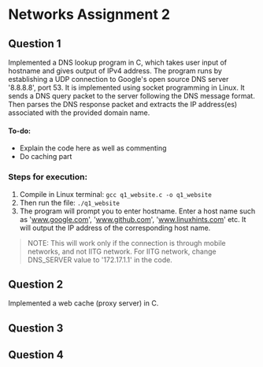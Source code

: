 # Networks Assignment 2

## Question 1
Implemented a DNS lookup program in C, which takes user input of hostname and gives 
output of IPv4 address. The program runs by establishing a UDP connection to Google's open source DNS server 
'8.8.8.8', port 53. It is implemented using socket programming in Linux. It sends a DNS query packet to the server following the DNS message format.
Then parses the DNS response packet and extracts the IP address(es) associated with the provided
domain name.

#### To-do:
* Explain the code here as well as commenting
* Do caching part

### Steps for execution:
1. Compile in Linux terminal: ```gcc q1_website.c -o q1_website```
2. Then run the file: ```./q1_website```
3. The program will prompt you to enter hostname. Enter a host name such as 'www.google.com', 'www.github.com', 'www.linuxhints.com' etc. It will output the IP address of the corresponding host name.

> NOTE: This will work only if the connection is through mobile networks, and not IITG 
network. For IITG network, change DNS_SERVER value to '172.17.1.1' in the code.

## Question 2
Implemented a web cache (proxy server) in C.

## Question 3


## Question 4